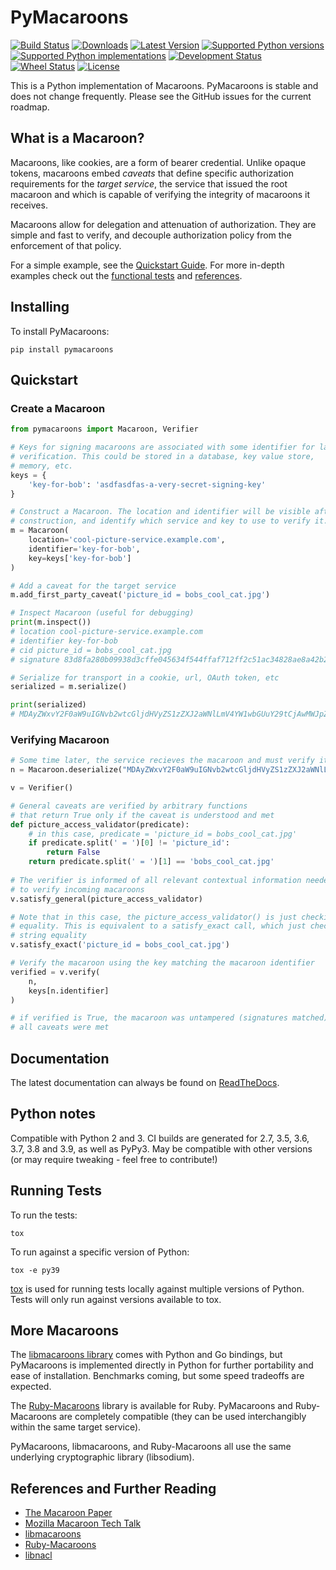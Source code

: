 # PyMacaroons

[![Build Status](https://github.com/ecordell/pymacaroons/workflows/CI/badge.svg?branch=master)](https://github.com/ecordell/pymacaroons/actions?workflow=CI)
[![Downloads](https://img.shields.io/pypi/dd/pymacaroons.svg)](https://pypi.python.org/pypi/pymacaroons/)
[![Latest Version](https://img.shields.io/pypi/v/pymacaroons.svg)](https://pypi.python.org/pypi/pymacaroons/)
[![Supported Python versions](https://img.shields.io/pypi/pyversions/pymacaroons.svg)](https://pypi.python.org/pypi/pymacaroons/)
[![Supported Python implementations](https://img.shields.io/pypi/implementation/pymacaroons.svg)](https://pypi.python.org/pypi/pymacaroons/)
[![Development Status](https://img.shields.io/pypi/status/pymacaroons.svg)](https://pypi.python.org/pypi/pymacaroons/)
[![Wheel Status](https://img.shields.io/pypi/wheel/pymacaroons.svg)](https://pypi.python.org/pypi/pymacaroons/)
[![License](https://img.shields.io/pypi/l/pymacaroons.svg)](https://pypi.python.org/pypi/pymacaroons/)

This is a Python implementation of Macaroons. PyMacaroons is stable and does not change frequently. Please see the GitHub issues for the current roadmap. 

## What is a Macaroon? 
Macaroons, like cookies, are a form of bearer credential. Unlike opaque tokens, macaroons embed *caveats* that define specific authorization requirements for the *target service*, the service that issued the root macaroon and which is capable of verifying the integrity of macaroons it receives. 

Macaroons allow for delegation and attenuation of authorization. They are simple and fast to verify, and decouple authorization policy from the enforcement of that policy.

For a simple example, see the [Quickstart Guide](#quickstart). For more in-depth examples check out the [functional tests](https://github.com/ecordell/pymacaroons/blob/master/tests/functional_tests/functional_tests.py) and [references](#references-and-further-reading).

## Installing 

To install PyMacaroons:

    pip install pymacaroons


## Quickstart

### Create a Macaroon

```python
from pymacaroons import Macaroon, Verifier

# Keys for signing macaroons are associated with some identifier for later 
# verification. This could be stored in a database, key value store, 
# memory, etc.
keys = {
    'key-for-bob': 'asdfasdfas-a-very-secret-signing-key'
}

# Construct a Macaroon. The location and identifier will be visible after
# construction, and identify which service and key to use to verify it.
m = Macaroon(
    location='cool-picture-service.example.com',
    identifier='key-for-bob',
    key=keys['key-for-bob']
)

# Add a caveat for the target service
m.add_first_party_caveat('picture_id = bobs_cool_cat.jpg')

# Inspect Macaroon (useful for debugging)
print(m.inspect())
# location cool-picture-service.example.com
# identifier key-for-bob
# cid picture_id = bobs_cool_cat.jpg
# signature 83d8fa280b09938d3cffe045634f544ffaf712ff2c51ac34828ae8a42b277f8f

# Serialize for transport in a cookie, url, OAuth token, etc
serialized = m.serialize()

print(serialized)
# MDAyZWxvY2F0aW9uIGNvb2wtcGljdHVyZS1zZXJ2aWNlLmV4YW1wbGUuY29tCjAwMWJpZGVudGlmaWVyIGtleS1mb3ItYm9iCjAwMjdjaWQgcGljdHVyZV9pZCA9IGJvYnNfY29vbF9jYXQuanBnCjAwMmZzaWduYXR1cmUgg9j6KAsJk408_-BFY09UT_r3Ev8sUaw0goropCsnf48K
```

### Verifying Macaroon
```python
# Some time later, the service recieves the macaroon and must verify it
n = Macaroon.deserialize("MDAyZWxvY2F0aW9uIGNvb2wtcGljdHVyZS1zZXJ2aWNlLmV4YW1wbGUuY29tCjAwMWJpZGVudGlmaWVyIGtleS1mb3ItYm9iCjAwMjdjaWQgcGljdHVyZV9pZCA9IGJvYnNfY29vbF9jYXQuanBnCjAwMmZzaWduYXR1cmUgg9j6KAsJk408_-BFY09UT_r3Ev8sUaw0goropCsnf48K")

v = Verifier()

# General caveats are verified by arbitrary functions
# that return True only if the caveat is understood and met
def picture_access_validator(predicate):
    # in this case, predicate = 'picture_id = bobs_cool_cat.jpg'
    if predicate.split(' = ')[0] != 'picture_id':
        return False
    return predicate.split(' = ')[1] == 'bobs_cool_cat.jpg'
    
# The verifier is informed of all relevant contextual information needed
# to verify incoming macaroons
v.satisfy_general(picture_access_validator)

# Note that in this case, the picture_access_validator() is just checking
# equality. This is equivalent to a satisfy_exact call, which just checks for
# string equality
v.satisfy_exact('picture_id = bobs_cool_cat.jpg')

# Verify the macaroon using the key matching the macaroon identifier
verified = v.verify(
    n,
    keys[n.identifier]
)

# if verified is True, the macaroon was untampered (signatures matched) AND 
# all caveats were met
```

## Documentation

The latest documentation can always be found on [ReadTheDocs](http://pymacaroons.readthedocs.org/en/latest/).

## Python notes

Compatible with Python 2 and 3. CI builds are generated for 2.7, 3.5, 3.6, 3.7, 3.8 and 3.9, as well as PyPy3. May be compatible with other versions (or may require tweaking - feel free to contribute!)

## Running Tests

To run the tests:

`tox`

To run against a specific version of Python:

`tox -e py39`

[tox](https://tox.wiki/en/latest/) is used for running tests locally against multiple versions of Python. Tests will only run against versions available to tox. 

## More Macaroons

The [libmacaroons library](https://github.com/rescrv/libmacaroons) comes with Python and Go bindings, but PyMacaroons is implemented directly in Python for further portability and ease of installation. Benchmarks coming, but some speed tradeoffs are expected.

The [Ruby-Macaroons](https://github.com/localmed/ruby-macaroons) library is available for Ruby. PyMacaroons and Ruby-Macaroons are completely compatible (they can be used interchangibly within the same target service).

PyMacaroons, libmacaroons, and Ruby-Macaroons all use the same underlying cryptographic library (libsodium).

## References and Further Reading

- [The Macaroon Paper](http://research.google.com/pubs/pub41892.html)
- [Mozilla Macaroon Tech Talk](https://www.youtube.com/watch?v=CGBZO5n_SUg)
- [libmacaroons](https://github.com/rescrv/libmacaroons)
- [Ruby-Macaroons](https://github.com/localmed/ruby-macaroons)
- [libnacl](https://github.com/saltstack/libnacl)

